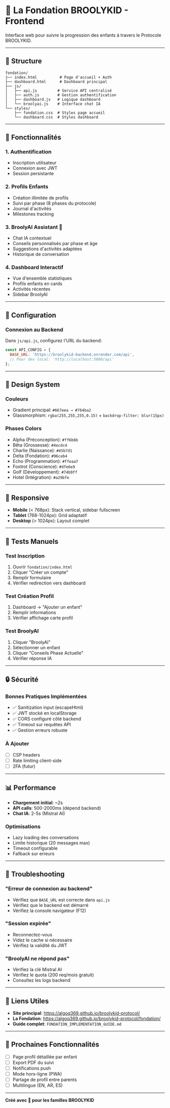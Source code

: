 # 🎨 La Fondation BROOLYKID - Frontend

Interface web pour suivre la progression des enfants à travers le Protocole BROOLYKID.

---

## 📁 Structure

```
fondation/
├── index.html          # Page d'accueil + Auth
├── dashboard.html      # Dashboard principal
├── js/
│   ├── api.js         # Service API centralisé
│   ├── auth.js        # Gestion authentification
│   ├── dashboard.js   # Logique dashboard
│   └── broolyai.js    # Interface chat IA
└── styles/
    ├── fondation.css  # Styles page accueil
    └── dashboard.css  # Styles dashboard
```

---

## 🚀 Fonctionnalités

### 1. Authentification
- Inscription utilisateur
- Connexion avec JWT
- Session persistante

### 2. Profils Enfants
- Création illimitée de profils
- Suivi par phase (8 phases du protocole)
- Journal d'activités
- Milestones tracking

### 3. BroolyAI Assistant 🤖
- Chat IA contextuel
- Conseils personnalisés par phase et âge
- Suggestions d'activités adaptées
- Historique de conversation

### 4. Dashboard Interactif
- Vue d'ensemble statistiques
- Profils enfants en cards
- Activités récentes
- Sidebar BroolyAI

---

## 🔗 Configuration

### Connexion au Backend

Dans `js/api.js`, configurez l'URL du backend:

```javascript
const API_CONFIG = {
  BASE_URL: 'https://broolykid-backend.onrender.com/api',
  // Pour dev local: 'http://localhost:5000/api'
};
```

---

## 🎨 Design System

### Couleurs
- Gradient principal: `#667eea → #764ba2`
- Glassmorphism: `rgba(255,255,255,0.15)` + `backdrop-filter: blur(15px)`

### Phases Colors
- Alpha (Préconception): `#ff6b6b`
- Bêta (Grossesse): `#4ecdc4`
- Charlie (Naissance): `#45b7d1`
- Delta (Fondation): `#96ceb4`
- Echo (Programmation): `#ffeaa7`
- Foxtrot (Conscience): `#dfe6e9`
- Golf (Développement): `#74b9ff`
- Hotel (Intégration): `#a29bfe`

---

## 📱 Responsive

- **Mobile** (< 768px): Stack vertical, sidebar fullscreen
- **Tablet** (768-1024px): Grid adaptatif
- **Desktop** (> 1024px): Layout complet

---

## 🧪 Tests Manuels

### Test Inscription
1. Ouvrir `fondation/index.html`
2. Cliquer "Créer un compte"
3. Remplir formulaire
4. Vérifier redirection vers dashboard

### Test Création Profil
1. Dashboard → "Ajouter un enfant"
2. Remplir informations
3. Vérifier affichage carte profil

### Test BroolyAI
1. Cliquer "BroolyAI"
2. Sélectionner un enfant
3. Cliquer "Conseils Phase Actuelle"
4. Vérifier réponse IA

---

## 🔒 Sécurité

### Bonnes Pratiques Implémentées
- ✅ Sanitization input (escapeHtml)
- ✅ JWT stocké en localStorage
- ✅ CORS configuré côté backend
- ✅ Timeout sur requêtes API
- ✅ Gestion erreurs robuste

### À Ajouter
- [ ] CSP headers
- [ ] Rate limiting client-side
- [ ] 2FA (futur)

---

## 📊 Performance

- **Chargement initial**: ~2s
- **API calls**: 500-2000ms (dépend backend)
- **Chat IA**: 2-5s (Mistral AI)

### Optimisations
- Lazy loading des conversations
- Limite historique (20 messages max)
- Timeout configurable
- Fallback sur erreurs

---

## 🐛 Troubleshooting

### "Erreur de connexion au backend"
- Vérifiez que `BASE_URL` est correcte dans `api.js`
- Vérifiez que le backend est démarré
- Vérifiez la console navigateur (F12)

### "Session expirée"
- Reconnectez-vous
- Videz le cache si nécessaire
- Vérifiez la validité du JWT

### "BroolyAI ne répond pas"
- Vérifiez la clé Mistral AI
- Vérifiez le quota (200 req/mois gratuit)
- Consultez les logs backend

---

## 🔗 Liens Utiles

- **Site principal**: https://algoq369.github.io/broolykid-protocol/
- **La Fondation**: https://algoq369.github.io/broolykid-protocol/fondation/
- **Guide complet**: `FONDATION_IMPLEMENTATION_GUIDE.md`

---

## 🎉 Prochaines Fonctionnalités

- [ ] Page profil détaillée par enfant
- [ ] Export PDF du suivi
- [ ] Notifications push
- [ ] Mode hors-ligne (PWA)
- [ ] Partage de profil entre parents
- [ ] Multilingue (EN, AR, ES)

---

**Créé avec 💙 pour les familles BROOLYKID**

